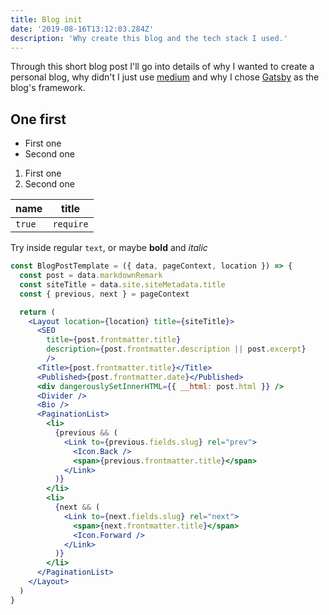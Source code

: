 ```yaml
---
title: Blog init
date: '2019-08-16T13:12:03.284Z'
description: 'Why create this blog and the tech stack I used.'
---
```


Through this short blog post I'll go into details of why I wanted to create a personal blog, why didn't I just use [medium](https://medium.com) and why I chose [Gatsby](https://gatsbyjs.org) as the blog's framework.

## One first

- First one
- Second one

1. First one
2. Second one

| name   | title     |
| ------ | --------- |
| `true` | `require` |

Try inside regular `text`, or maybe **bold** and _italic_

<!-- prettier-ignore-start -->
```jsx
const BlogPostTemplate = ({ data, pageContext, location }) => {
  const post = data.markdownRemark
  const siteTitle = data.site.siteMetadata.title
  const { previous, next } = pageContext

  return (
    <Layout location={location} title={siteTitle}>
      <SEO
        title={post.frontmatter.title}
        description={post.frontmatter.description || post.excerpt}
        />
      <Title>{post.frontmatter.title}</Title>
      <Published>{post.frontmatter.date}</Published>
      <div dangerouslySetInnerHTML={{ __html: post.html }} />
      <Divider />
      <Bio />
      <PaginationList>
        <li>
          {previous && (
            <Link to={previous.fields.slug} rel="prev">
              <Icon.Back />
              <span>{previous.frontmatter.title}</span>
            </Link>
          )}
        </li>
        <li>
          {next && (
            <Link to={next.fields.slug} rel="next">
              <span>{next.frontmatter.title}</span>
              <Icon.Forward />
            </Link>
          )}
        </li>
      </PaginationList>
    </Layout>
  )
}
```
<!-- prettier-ignore-end -->
